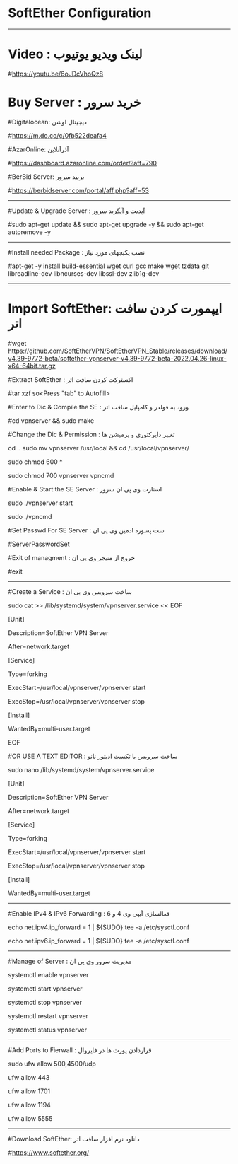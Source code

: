 # SoftEther Configuration
-----------

# Video : لینک ویدیو یوتیوب

#https://youtu.be/6oJDcVhoQz8

# Buy Server : خرید سرور

#Digitalocean: دیجیتال اوشن

#https://m.do.co/c/0fb522deafa4

#AzarOnline: آذرآنلاین

#https://dashboard.azaronline.com/order/?aff=790

#BerBid Server: بربید سرور

#https://berbidserver.com/portal/aff.php?aff=53

---------------------
#Update & Upgrade Server : آپدیت و آپگرید سرور

#sudo apt-get update && sudo apt-get upgrade -y && sudo apt-get autoremove -y 

------------------------
#Install needed Package : نصب پکیجهای مورد نیاز

#apt-get -y install build-essential wget curl gcc make wget tzdata git libreadline-dev libncurses-dev libssl-dev zlib1g-dev

-----------------------
# Import SoftEther: ایپمورت کردن سافت اتر

#wget https://github.com/SoftEtherVPN/SoftEtherVPN_Stable/releases/download/v4.39-9772-beta/softether-vpnserver-v4.39-9772-beta-2022.04.26-linux-x64-64bit.tar.gz

#Extract SoftEther : اکسترکت کردن سافت اتر

#tar xzf so<Press "tab" to Autofill>

#Enter to Dic & Compile the SE : ورود به فولدر  و کامپایل سافت اتر

#cd vpnserver && sudo make


#Change the Dic & Permission : تغییر دایرکتوری و پرمیشن ها

cd ..
sudo mv vpnserver /usr/local && cd /usr/local/vpnserver/

sudo chmod 600 *

sudo chmod 700 vpnserver vpncmd

#Enable & Start the SE Server : استارت وی پی ان سرور

sudo ./vpnserver start

sudo ./vpncmd

#Set Passwd For SE Server : ست پسورد ادمین وی پی ان

#ServerPasswordSet

#Exit of managment : خروج از منیجر وی پی ان

#exit

--------------------

#Create a Service : ساخت سرویس وی پی ان

sudo cat >> /lib/systemd/system/vpnserver.service << EOF

[Unit]

Description=SoftEther VPN Server

After=network.target

[Service]

Type=forking

ExecStart=/usr/local/vpnserver/vpnserver start

ExecStop=/usr/local/vpnserver/vpnserver stop

[Install]

WantedBy=multi-user.target

EOF

#OR USE A TEXT EDITOR : ساخت سرویس با تکست ادیتور نانو

sudo nano /lib/systemd/system/vpnserver.service

[Unit]

Description=SoftEther VPN Server

After=network.target

[Service]

Type=forking

ExecStart=/usr/local/vpnserver/vpnserver start

ExecStop=/usr/local/vpnserver/vpnserver stop

[Install]

WantedBy=multi-user.target

-----------------

#Enable IPv4 & IPv6 Forwarding : فعالسازی آیپی وی 4 و 6

echo net.ipv4.ip_forward = 1 | ${SUDO} tee -a /etc/sysctl.conf

echo net.ipv6.ip_forward = 1 | ${SUDO} tee -a /etc/sysctl.conf

-----------------

#Manage of Server : مدیریت سرور وی پی ان

systemctl enable vpnserver

systemctl start vpnserver

systemctl stop vpnserver

systemctl restart vpnserver

systemctl status vpnserver

------------------------


#Add Ports to Fierwall : قراردادن پورت ها در فایروال

sudo ufw allow 500,4500/udp

ufw allow 443

ufw allow 1701

ufw allow 1194

ufw allow 5555

----------------

#Download SoftEther: دانلود نرم افزار سافت اتر

#https://www.softether.org/
